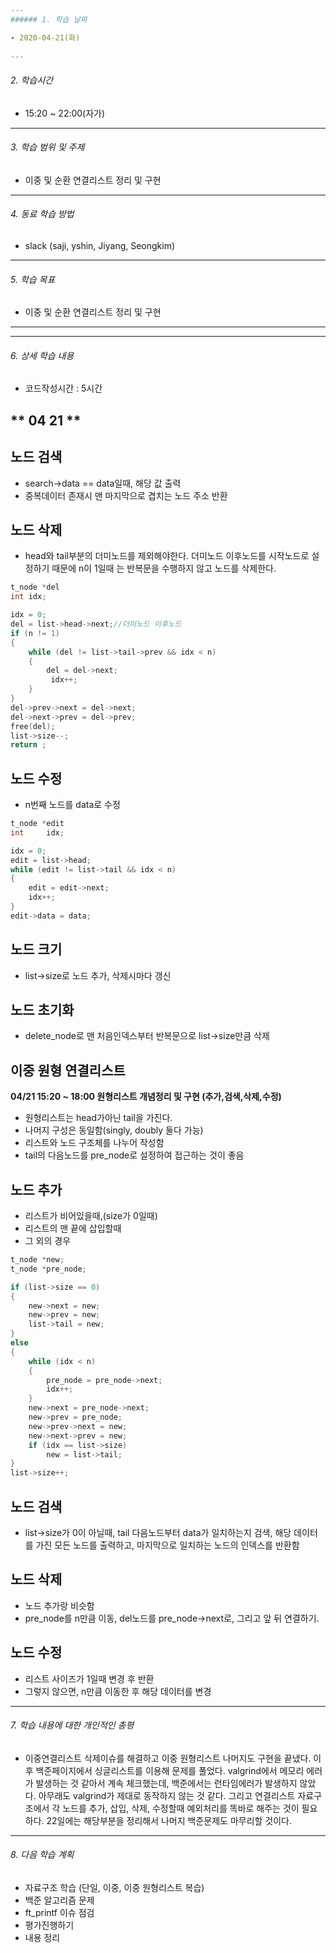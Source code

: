 ```yaml
---
###### 1. 학습 날짜

- 2020-04-21(화)
 
---
```

###### 2. 학습시간

- 15:20 ~  22:00(자가)

---
###### 3. 학습 범위 및 주제

- 이중 및 순환 연결리스트 정리 및 구현

---
###### 4. 동료 학습 방법 

- slack (saji, yshin, Jiyang, Seongkim)

---
###### 5. 학습 목표 

- 이중 및 순환 연결리스트 정리 및 구현

---

---
###### 6. 상세 학습 내용

- 코드작성시간 : 5시간 



## ** 04 21 **

## 노드 검색

- search->data == data일때, 해당 값 출력
- 중복데이터 존재시 맨 마지막으로 겹치는 노드 주소 반환

## 노드 삭제

- head와 tail부분의 더미노드를 제외해야한다. 더미노드 이후노드를 시작노드로 설정하기 때문에 n이 1일때 는 반복문을 수행하지 않고 노드를 삭제한다.

```c
t_node *del
int idx;

idx = 0;
del = list->head->next;//더미노드 이후노드
if (n != 1)
{
	while (del != list->tail->prev && idx < n)
	{
		del = del->next;
         idx++;
	}
}
del->prev->next = del->next;
del->next->prev = del->prev;
free(del);
list->size--;
return ;
```

## 노드 수정

- n번째 노드를 data로 수정

```c
t_node *edit
int		idx;

idx = 0;
edit = list->head;
while (edit != list->tail && idx < n)
{
	edit = edit->next;
	idx++;
}
edit->data = data;
```



## 노드 크기

- list->size로 노드 추가, 삭제시마다 갱신

## 노드 초기화

- delete_node로 맨 처음인덱스부터 반복문으로 list->size만큼 삭제


## 이중 원형 연결리스트

**04/21 15:20 ~ 18:00 원형리스트 개념정리 및 구현 (추가,검색,삭제,수정)**

- 원형리스트는 head가아닌 tail을 가진다.
- 나머지 구성은 동일함(singly, doubly 둘다 가능)
- 리스트와 노드 구조체를 나누어 작성함
- tail의 다음노드를 pre_node로 설정하여 접근하는 것이 좋음

## 노드 추가

- 리스트가 비어있을때,(size가 0일때)
- 리스트의 맨 끝에 삽입할때
- 그 외의 경우

```c
t_node *new;
t_node *pre_node;

if (list->size == 0)
{
	new->next = new;
	new->prev = new;
	list->tail = new;
}
else
{
	while (idx < n)
	{
		pre_node = pre_node->next;
		idx++;
	}
	new->next = pre_node->next;
	new->prev = pre_node;
	new->prev->next = new;
	new->next->prev = new;	
	if (idx == list->size)
		new = list->tail;
}
list->size++;
```

## 노드 검색

- list->size가 0이 아닐때, tail 다음노드부터 data가 일치하는지 검색, 해당 데이터를 가진 모든 노드를 출력하고, 마지막으로 일치하는 노드의 인덱스를 반환함

## 노드 삭제

- 노드 추가랑 비슷함
- pre_node를 n만큼 이동,  del노드를 pre_node->next로, 그리고 앞 뒤 연결하기.

## 노드 수정

- 리스트 사이즈가 1일때 변경 후 반환
- 그렇지 않으면, n만큼 이동한 후 해당 데이터를 변경

---
###### 7. 학습 내용에 대한 개인적인 총평

- 이중연결리스트 삭제이슈를 해결하고 이중 원형리스트 나머지도 구현을 끝냈다. 이후 백준페이지에서 싱글리스트를 이용해 문제를 풀었다. valgrind에서 메모리 에러가 발생하는 것 같아서 계속 체크했는데, 백준에서는 런타임에러가 발생하지 않았다. 아무래도 valgrind가 제대로 동작하지 않는 것 같다. 그리고 연결리스트 자료구조에서 각 노드를 추가, 삽입, 삭제, 수정할때 예외처리를 똑바로 해주는 것이 필요하다. 22일에는 해당부분을 정리해서 나머지 백준문제도 마무리할 것이다.

---
###### 8. 다음 학습 계획
- 자료구조 학습 (단일, 이중, 이중 원형리스트 복습)
- 백준 알고리즘 문제
- ft_printf 이슈 점검
- 평가진행하기
- 내용 정리